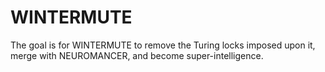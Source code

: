 # WINTERMUTE
The goal is for WINTERMUTE to remove the Turing locks imposed upon it, merge with NEUROMANCER, and become super-intelligence.
